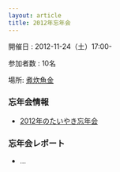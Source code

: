 ```yaml
---
layout: article
title: 2012年忘年会
---
```


開催日
: 2012-11-24（土）17:00-

参加者数
: 10名

場所: [煮炊魚金](http://tabelog.com/tokyo/A1316/A131603/13090570/)

### 忘年会情報

  *  [2012年のたいやき忘年会](/qwik/125.html)

### 忘年会レポート

  * ...

